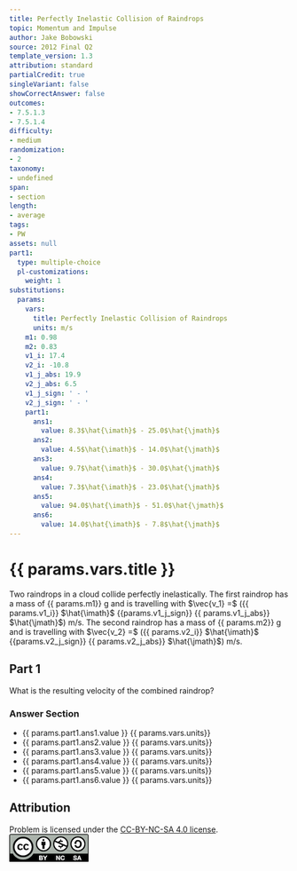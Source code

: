 ```yaml
---
title: Perfectly Inelastic Collision of Raindrops
topic: Momentum and Impulse
author: Jake Bobowski
source: 2012 Final Q2
template_version: 1.3
attribution: standard
partialCredit: true
singleVariant: false
showCorrectAnswer: false
outcomes:
- 7.5.1.3
- 7.5.1.4
difficulty:
- medium
randomization:
- 2
taxonomy:
- undefined
span:
- section
length:
- average
tags:
- PW
assets: null
part1:
  type: multiple-choice
  pl-customizations:
    weight: 1
substitutions:
  params:
    vars:
      title: Perfectly Inelastic Collision of Raindrops
      units: m/s
    m1: 0.98
    m2: 0.83
    v1_i: 17.4
    v2_i: -10.8
    v1_j_abs: 19.9
    v2_j_abs: 6.5
    v1_j_sign: ' - '
    v2_j_sign: ' - '
    part1:
      ans1:
        value: 8.3$\hat{\imath}$ - 25.0$\hat{\jmath}$
      ans2:
        value: 4.5$\hat{\imath}$ - 14.0$\hat{\jmath}$
      ans3:
        value: 9.7$\hat{\imath}$ - 30.0$\hat{\jmath}$
      ans4:
        value: 7.3$\hat{\imath}$ - 23.0$\hat{\jmath}$
      ans5:
        value: 94.0$\hat{\imath}$ - 51.0$\hat{\jmath}$
      ans6:
        value: 14.0$\hat{\imath}$ - 7.8$\hat{\jmath}$
---
```

# {{ params.vars.title }}
Two raindrops in a cloud collide perfectly inelastically. The first raindrop has a mass of {{ params.m1}} g and is travelling with $\vec{v_1} =$ ({{ params.v1_i}} $\hat{\imath}$ {{params.v1_j_sign}} {{ params.v1_j_abs}} $\hat{\jmath}$) m/s.
The second raindrop has a mass of {{ params.m2}} g and is travelling with $\vec{v_2} =$ ({{ params.v2_i}} $\hat{\imath}$ {{params.v2_j_sign}} {{ params.v2_j_abs}} $\hat{\jmath}$) m/s.

## Part 1

What is the resulting velocity of the combined raindrop?

### Answer Section

- {{ params.part1.ans1.value }} {{ params.vars.units}}
- {{ params.part1.ans2.value }} {{ params.vars.units}}
- {{ params.part1.ans3.value }} {{ params.vars.units}}
- {{ params.part1.ans4.value }} {{ params.vars.units}}
- {{ params.part1.ans5.value }} {{ params.vars.units}}
- {{ params.part1.ans6.value }} {{ params.vars.units}}

## Attribution

Problem is licensed under the [CC-BY-NC-SA 4.0 license](https://creativecommons.org/licenses/by-nc-sa/4.0/).<br> ![The Creative Commons 4.0 license requiring attribution-BY, non-commercial-NC, and share-alike-SA license.](https://raw.githubusercontent.com/firasm/bits/master/by-nc-sa.png)